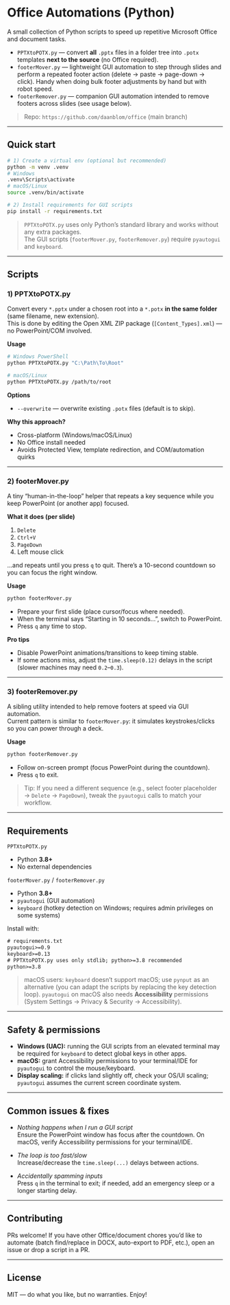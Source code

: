 # Office Automations (Python)

A small collection of Python scripts to speed up repetitive Microsoft Office and document tasks.

- `PPTXtoPOTX.py` — convert **all** `.pptx` files in a folder tree into `.potx` templates **next to the source** (no Office required).
- `footerMover.py` — lightweight GUI automation to step through slides and perform a repeated footer action (delete → paste → page-down → click). Handy when doing bulk footer adjustments by hand but with robot speed.
- `footerRemover.py` — companion GUI automation intended to remove footers across slides (see usage below).

> Repo: `https://github.com/daanblom/office`  (main branch)

---

## Quick start

```bash
# 1) Create a virtual env (optional but recommended)
python -m venv .venv
# Windows
.venv\Scripts\activate
# macOS/Linux
source .venv/bin/activate

# 2) Install requirements for GUI scripts
pip install -r requirements.txt
```

> `PPTXtoPOTX.py` uses only Python’s standard library and works without any extra packages.  
> The GUI scripts (`footerMover.py`, `footerRemover.py`) require `pyautogui` and `keyboard`.

---

## Scripts

### 1) PPTXtoPOTX.py

Convert every `*.pptx` under a chosen root into a `*.potx` **in the same folder** (same filename, new extension).  
This is done by editing the Open XML ZIP package (`[Content_Types].xml`) — no PowerPoint/COM involved.

**Usage**

```bash
# Windows PowerShell
python PPTXtoPOTX.py "C:\Path\To\Root"

# macOS/Linux
python PPTXtoPOTX.py /path/to/root
```

**Options**

- `--overwrite` — overwrite existing `.potx` files (default is to skip).

**Why this approach?**

- Cross-platform (Windows/macOS/Linux)
- No Office install needed
- Avoids Protected View, template redirection, and COM/automation quirks

---

### 2) footerMover.py

A tiny “human-in-the-loop” helper that repeats a key sequence while you keep PowerPoint (or another app) focused.

**What it does (per slide)**

1. `Delete`  
2. `Ctrl+V`  
3. `PageDown`  
4. Left mouse click

…and repeats until you press `q` to quit. There’s a 10-second countdown so you can focus the right window.

**Usage**

```bash
python footerMover.py
```

- Prepare your first slide (place cursor/focus where needed).
- When the terminal says “Starting in 10 seconds…”, switch to PowerPoint.
- Press `q` any time to stop.

**Pro tips**

- Disable PowerPoint animations/transitions to keep timing stable.
- If some actions miss, adjust the `time.sleep(0.12)` delays in the script (slower machines may need `0.2`–`0.3`).

---

### 3) footerRemover.py

A sibling utility intended to help remove footers at speed via GUI automation.  
Current pattern is similar to `footerMover.py`: it simulates keystrokes/clicks so you can power through a deck.

**Usage**

```bash
python footerRemover.py
```

- Follow on-screen prompt (focus PowerPoint during the countdown).
- Press `q` to exit.

> Tip: If you need a different sequence (e.g., select footer placeholder → `Delete` → `PageDown`), tweak the `pyautogui` calls to match your workflow.

---

## Requirements

`PPTXtoPOTX.py`  
- Python **3.8+**  
- No external dependencies

`footerMover.py` / `footerRemover.py`  
- Python **3.8+**  
- `pyautogui` (GUI automation)  
- `keyboard` (hotkey detection on Windows; requires admin privileges on some systems)

Install with:

```txt
# requirements.txt
pyautogui>=0.9
keyboard>=0.13
# PPTXtoPOTX.py uses only stdlib; python>=3.8 recommended
python>=3.8
```

> macOS users: `keyboard` doesn’t support macOS; use `pynput` as an alternative (you can adapt the scripts by replacing the key detection loop). `pyautogui` on macOS also needs **Accessibility** permissions (System Settings → Privacy & Security → Accessibility).

---

## Safety & permissions

- **Windows (UAC):** running the GUI scripts from an elevated terminal may be required for `keyboard` to detect global keys in other apps.
- **macOS:** grant Accessibility permissions to your terminal/IDE for `pyautogui` to control the mouse/keyboard.
- **Display scaling:** if clicks land slightly off, check your OS/UI scaling; `pyautogui` assumes the current screen coordinate system.

---

## Common issues & fixes

- *Nothing happens when I run a GUI script*  
  Ensure the PowerPoint window has focus after the countdown. On macOS, verify Accessibility permissions for your terminal/IDE.

- *The loop is too fast/slow*  
  Increase/decrease the `time.sleep(...)` delays between actions.

- *Accidentally spamming inputs*  
  Press `q` in the terminal to exit; if needed, add an emergency sleep or a longer starting delay.

---

## Contributing

PRs welcome! If you have other Office/document chores you’d like to automate (batch find/replace in DOCX, auto-export to PDF, etc.), open an issue or drop a script in a PR.

---

## License

MIT — do what you like, but no warranties. Enjoy!

